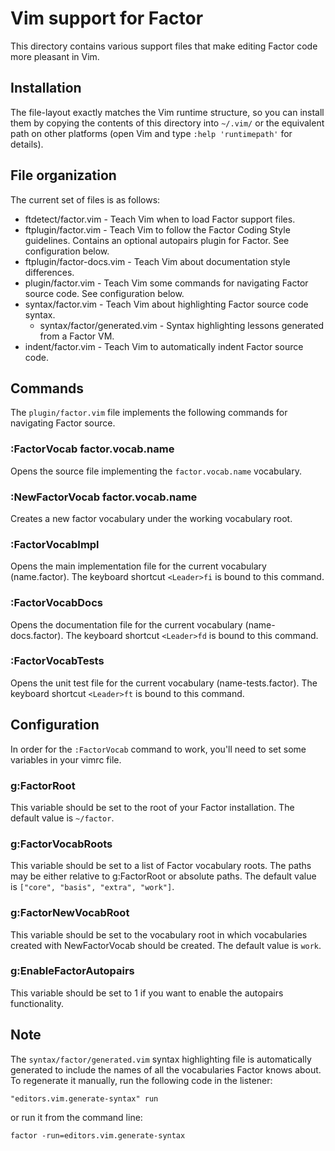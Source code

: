 Vim support for Factor
======================

This directory contains various support files that make editing
Factor code more pleasant in Vim.

## Installation

The file-layout exactly matches the Vim runtime structure, so
you can install them by copying the contents of this directory
into `~/.vim/` or the equivalent path on other platforms (open
Vim and type `:help 'runtimepath'` for details).

## File organization

The current set of files is as follows:

* ftdetect/factor.vim - Teach Vim when to load Factor support
  files.
* ftplugin/factor.vim - Teach Vim to follow the Factor Coding
  Style guidelines. Contains an optional autopairs plugin for
  Factor. See configuration below.
* ftplugin/factor-docs.vim - Teach Vim about documentation style
  differences.
* plugin/factor.vim - Teach Vim some commands for navigating
  Factor source code. See configuration below.
* syntax/factor.vim - Teach Vim about highlighting Factor source
  code syntax.
  * syntax/factor/generated.vim - Syntax highlighting lessons
    generated from a Factor VM.
* indent/factor.vim - Teach Vim to automatically indent Factor
  source code.

## Commands

The `plugin/factor.vim` file implements the following commands
for navigating Factor source.

### :FactorVocab factor.vocab.name

Opens the source file implementing the `factor.vocab.name`
vocabulary.

### :NewFactorVocab factor.vocab.name

Creates a new factor vocabulary under the working vocabulary
root.

### :FactorVocabImpl

Opens the main implementation file for the current vocabulary
(name.factor). The keyboard shortcut `<Leader>fi` is bound to
this command.

### :FactorVocabDocs

Opens the documentation file for the current vocabulary
(name-docs.factor). The keyboard shortcut `<Leader>fd` is bound
to this command.

### :FactorVocabTests

Opens the unit test file for the current vocabulary
(name-tests.factor). The keyboard shortcut `<Leader>ft` is bound
to this command.

## Configuration

In order for the `:FactorVocab` command to work, you'll need to
set some variables in your vimrc file.

### g:FactorRoot

This variable should be set to the root of your Factor
installation. The default value is `~/factor`.

### g:FactorVocabRoots

This variable should be set to a list of Factor vocabulary
roots. The paths may be either relative to g:FactorRoot or
absolute paths. The default value is `["core", "basis", "extra",
"work"]`.

### g:FactorNewVocabRoot

This variable should be set to the vocabulary root in which
vocabularies created with NewFactorVocab should be created. The
default value is `work`.

### g:EnableFactorAutopairs

This variable should be set to 1 if you want to enable the
autopairs functionality.

## Note

The `syntax/factor/generated.vim` syntax highlighting file is
automatically generated to include the names of all the
vocabularies Factor knows about.
To regenerate it manually, run the following code in the
listener:

    "editors.vim.generate-syntax" run

or run it from the command line:

    factor -run=editors.vim.generate-syntax
